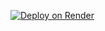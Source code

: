 [![Deploy on Render](https://render.com/images/deploy-button.svg)](https://dashboard.render.com/deploy?repo=https://github.com/henryn2699/twitch-shoutout-bot)
